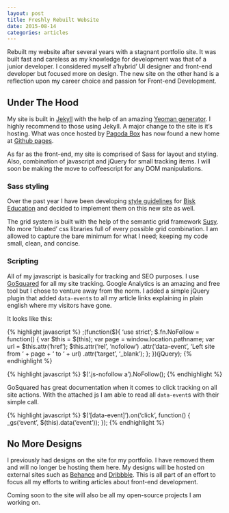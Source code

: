 ```yaml
---
layout: post
title: Freshly Rebuilt Website
date: 2015-08-14
categories: articles
---
```


Rebuilt my website after several years with a stagnant portfolio site. It was built fast and careless as my knowledge for development was that of a junior developer. I considered myself a’hybrid’ UI designer and front-end developer but focused more on design. The new site on the other hand is a reflection upon my career choice and passion for Front-end Development. 

## Under The Hood

My site is built in [Jekyll](http://jekyllrb.com) with the help of an amazing [Yeoman generator](https://github.com/robwierzbowski/generator-jekyllrb). I highly recommend to those using Jekyll. A major change to the site is it’s hosting. What was once hosted by [Pagoda Box](http://pagodabox.io) has now found a new home at [Github pages](https://pages.github.com/).

As far as the front-end, my site is comprised of Sass for layout and styling. Also, combination of javascript and jQuery for small tracking items. I will soon be making the move to coffeescript for any DOM manipulations.

### Sass styling

Over the past year I have been developing [style guidelines](https://github.com/Bisk/Front-end-Standards/wiki/Table-of-Contents) for [Bisk Education](http://bisk.com) and decided to implement them on this new site as well.

The grid system is built with the help of the semantic grid framework [Susy](http://susydocs.oddbird.net/en/latest/). No more ‘bloated’ css libraries full of every possible grid combination. I am allowed to capture the bare minimum for what I need; keeping my code small, clean, and concise.

### Scripting

All of my javascript is basically for tracking and SEO purposes. I use [GoSquared](http://gosquared.com) for all my site tracking. Google Analytics is an amazing and free tool but I chose to venture away from the norm. I added a simple jQuery plugin that added `data-event`s to all my article links explaining in plain english where my visitors have gone.

It looks like this:

{% highlight javascript %}
;(function($){
  ‘use strict’;
  $.fn.NoFollow = function() {
    var $this = $(this);
    var page = window.location.pathname;
    var url = $this.attr(‘href’);
    $this.attr(‘rel’, ‘nofollow’)
         .attr(‘data-event’, ‘Left site from ‘ + page + ‘ to ‘ + url)
         .attr(‘target’, ‘_blank’);
  };
})(jQuery);
{% endhighlight %}  

{% highlight javascript %}
$(‘.js-nofollow a’).NoFollow();
{% endhighlight %}

GoSquared has great documentation when it comes to click tracking on all site actions. With the attached js I am able to read all `data-event`s with their simple call.

{% highlight javascript %}
$(‘[data-event]’).on(‘click’, function() {
    _gs(‘event’, $(this).data(‘event’));
  });
{% endhighlight %}

## No More Designs

I previously had designs on the site for my portfolio. I have removed them and will no longer be hosting them here. My designs will be hosted on external sites such as [Behance](https://www.behance.net/whosdustin) and [Dribbble](http://dribbble.com/whosdustin). This is all part of an effort to focus all my efforts to writing articles about front-end development. 

Coming soon to the site will also be all my open-source projects I am working on. 





  